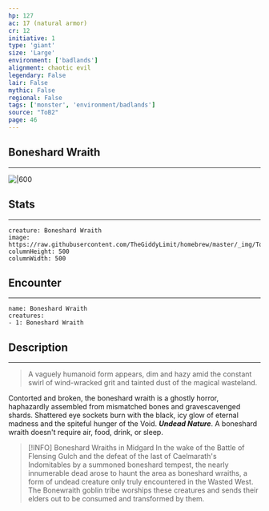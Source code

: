 ```yaml
---
hp: 127
ac: 17 (natural armor)
cr: 12
initiative: 1
type: 'giant'    
size: 'Large'
environment: ['badlands']
alignment: chaotic evil
legendary: False
lair: False
mythic: False
regional: False
tags: ['monster', 'environment/badlands']
source: "ToB2"
page: 46
---
```


## Boneshard Wraith
---

![|600](https://raw.githubusercontent.com/TheGiddyLimit/homebrew/master/_img/ToB2/creature/Boneshard%20Wraith.webp)

## Stats
---

```statblock
creature: Boneshard Wraith
image: https://raw.githubusercontent.com/TheGiddyLimit/homebrew/master/_img/ToB2/creature/token/Boneshard%20Wraith%20%28Token%29.png
columnHeight: 500
columnWidth: 500
```

## Encounter
---

```encounter-table
name: Boneshard Wraith
creatures:
- 1: Boneshard Wraith
```

## Description
---
>A vaguely humanoid form appears, dim and hazy amid the constant swirl of wind-wracked grit and tainted dust of the magical wasteland.

Contorted and broken, the boneshard wraith is a ghostly horror, haphazardly assembled from mismatched bones and gravescavenged shards. Shattered eye sockets burn with the black, icy glow of eternal madness and the spiteful hunger of the Void.
**_Undead Nature_**. A boneshard wraith doesn't require air, food, drink, or sleep.


> [!INFO] Boneshard Wraiths in Midgard
>In the wake of the Battle of Flensing Gulch and the defeat of the last of Caelmarath's Indomitables by a summoned boneshard tempest, the nearly innumerable dead arose to haunt the area as boneshard wraiths, a form of undead creature only truly encountered in the Wasted West. The Bonewraith goblin tribe worships these creatures and sends their elders out to be consumed and transformed by them.




